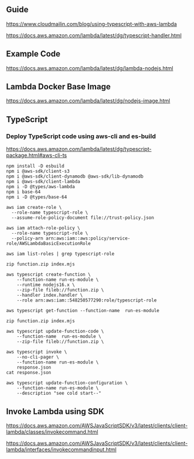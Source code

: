 ## Guide

https://www.cloudmailin.com/blog/using-typescript-with-aws-lambda

https://docs.aws.amazon.com/lambda/latest/dg/typescript-handler.html

## Example Code

https://docs.aws.amazon.com/lambda/latest/dg/lambda-nodejs.html

## Lambda Docker Base Image

https://docs.aws.amazon.com/lambda/latest/dg/nodejs-image.html

## TypeScript

### Deploy TypeScript code using aws-cli and es-build

https://docs.aws.amazon.com/lambda/latest/dg/typescript-package.html#aws-cli-ts

```shell
npm install -D esbuild
npm i @aws-sdk/client-s3
npm i @aws-sdk/client-dynamodb @aws-sdk/lib-dynamodb
npm i @aws-sdk/client-lambda
npm i -D @types/aws-lambda
npm i base-64
npm i -D @types/base-64
```

```shell
aws iam create-role \
  --role-name typescript-role \
  --assume-role-policy-document file://trust-policy.json

aws iam attach-role-policy \
  --role-name typescript-role \
  --policy-arn arn:aws:iam::aws:policy/service-role/AWSLambdaBasicExecutionRole

aws iam list-roles | grep typescript-role

zip function.zip index.mjs

aws typescript create-function \
    --function-name run-es-module \
    --runtime nodejs16.x \
    --zip-file fileb://function.zip \
    --handler index.handler \
    --role arn:aws:iam::548250577290:role/typescript-role

aws typescript get-function --function-name  run-es-module

zip function.zip index.mjs

aws typescript update-function-code \
    --function-name  run-es-module \
    --zip-file fileb://function.zip \

aws typescript invoke \
    --no-cli-pager \
    --function-name run-es-module \
    response.json
cat response.json

aws typescript update-function-configuration \
    --function-name run-es-module \
    --description "see cold start--"
```

## Invoke Lambda using SDK

https://docs.aws.amazon.com/AWSJavaScriptSDK/v3/latest/clients/client-lambda/classes/invokecommand.html

https://docs.aws.amazon.com/AWSJavaScriptSDK/v3/latest/clients/client-lambda/interfaces/invokecommandinput.html
